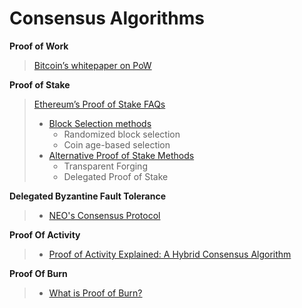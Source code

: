 # Consensus Algorithms



**Proof of Work**

> [Bitcoin’s whitepaper on PoW](https://bitcoin.org/bitcoin.pdf)

**Proof of Stake**

> [Ethereum’s Proof of Stake FAQs](https://github.com/ethereum/wiki/wiki/Proof-of-Stake-FAQ)
>
> * [Block Selection methods](https://en.wikipedia.org/wiki/Proof-of-stake)
>   * Randomized block selection
>   * Coin age-based selection
> * [Alternative Proof of Stake Methods](https://dailyfintech.com/2016/01/20/why-proof-of-stake-matters-for-blockchain/#content-wrapper)
>   * Transparent Forging
>   * Delegated Proof of Stake

**Delegated Byzantine Fault Tolerance**

> * [NEO's Consensus Protocol](https://steemit.com/neo/@basiccrypto/neo-s-consensus-protocol-how-delegated-byzantine-fault-tolerance-works)

**Proof Of Activity**

> * [Proof of Activity Explained: A Hybrid Consensus Algorithm](https://www.coinbureau.com/blockchain/proof-of-activity-explained-hybrid-consensus-algorithm/)

**Proof Of Burn**

> * [What is Proof of Burn?](https://99bitcoins.com/what-is-proof-of-burn/)
